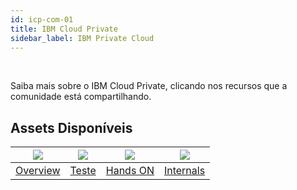 ```yaml
---
id: icp-com-01
title: IBM Cloud Private 
sidebar_label: IBM Private Cloud 
---
```

<br />

Saiba mais sobre o IBM Cloud Private, clicando nos recursos que a comunidade está compartilhando.


## Assets Disponíveis

|![](https://raw.githubusercontent.com/IBM-Design/icons/master/dist/png/object-based/catalog_64.png)|![](https://raw.githubusercontent.com/IBM-Design/icons/master/dist/png/object-based/checklist_64.png)|![](https://raw.githubusercontent.com/IBM-Design/icons/master/dist/png/object-based/compass_64.png)|![](https://raw.githubusercontent.com/IBM-Design/icons/master/dist/png/object-based/tools_64.png)|
|:---:|:---:|:---:|:---:|
|[Overview](/docs/icp-prod-01.html)|[Teste](/docs/icp-test-01.html)|[Hands ON](/docs/icp-handson-01.html)|[Internals](/docs/icp-test-01.html)|



<br />